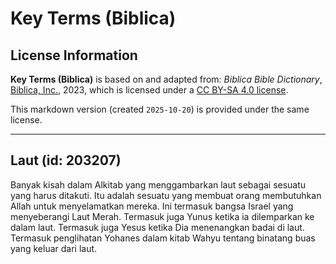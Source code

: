 # Key Terms (Biblica)

## License Information

**Key Terms (Biblica)** is based on and adapted from: _Biblica Bible Dictionary_, [Biblica, Inc.](https://www.biblica.com/), 2023, which is licensed under a [CC BY-SA 4.0 license](https://creativecommons.org/licenses/by-sa/4.0/legalcode.en).

This markdown version (created `2025-10-20`) is provided under the same license.



--------------------------------

## Laut (id: 203207)

Banyak kisah dalam Alkitab yang menggambarkan laut sebagai sesuatu yang harus ditakuti. Itu adalah sesuatu yang membuat orang membutuhkan Allah untuk menyelamatkan mereka. Ini termasuk bangsa Israel yang menyeberangi Laut Merah. Termasuk juga Yunus ketika ia dilemparkan ke dalam laut. Termasuk juga Yesus ketika Dia menenangkan badai di laut. Termasuk penglihatan Yohanes dalam kitab Wahyu tentang binatang buas yang keluar dari laut.



